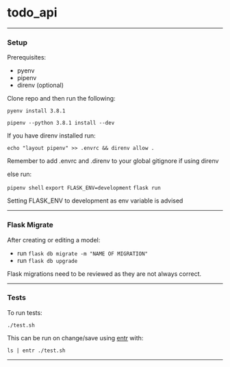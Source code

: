 # todo_api

---

### Setup

Prerequisites:

- pyenv
- pipenv
- direnv (optional)

Clone repo and then run the following:

`pyenv install 3.8.1`

`pipenv --python 3.8.1 install --dev`

If you have direnv installed run:

`echo "layout pipenv" >> .envrc && direnv allow .`

Remember to add .envrc and .direnv to your global gitignore if using direnv

else run:

`pipenv shell`
`export FLASK_ENV=development`
`flask run`

Setting FLASK_ENV to development as env variable is advised

---

### Flask Migrate

After creating or editing a model:

- run `flask db migrate -m "NAME OF MIGRATION"`
- run `flask db upgrade`

Flask migrations need to be reviewed as they are not always correct.

---

### Tests

To run tests:

`./test.sh`

This can be run on change/save using [entr](http://eradman.com/entrproject/) with:

`ls | entr ./test.sh`

---
